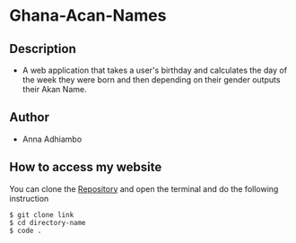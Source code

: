 # Ghana-Acan-Names
## Description
*  A web application that takes a user's birthday and calculates the day of the week they were born and then depending on their gender outputs their Akan Name. 
## Author
* Anna Adhiambo
## How to access my website
You can clone the [Repository]() and open the terminal and do the following instruction
```
$ git clone link
$ cd directory-name
$ code .
```